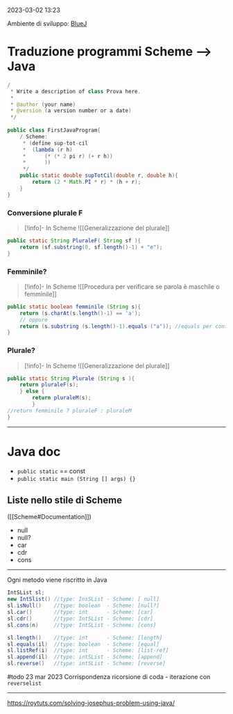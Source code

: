 
2023-03-02 13:23

Ambiente di sviluppo: [BlueJ]([https://www.bluej.org](https://www.bluej.org/))

# Traduzione programmi Scheme --> Java

```java
/
 * Write a description of class Prova here.
 *
 * @author (your name)
 * @version (a version number or a date)
 */
 
public class FirstJavaProgram{
    / Scheme:
     * (define sup-tot-cil
     *  (lambda (r h)
     *      (* (* 2 pi r) (+ r h))
     *      ))
     */
    public static double supTotCil(double r, double h){
        return (2 * Math.PI * r) * (h + r);
    }
}
```

### Conversione plurale F
>[!info]- In Scheme
> ![[Generalizzazione del plurale]]


```java
public static String PluraleF( String sf ){
	return (sf.substring(0, sf.length()-1) + "e");
}
```


### Femminile? 

>[!info]- In Scheme
>![[Procedura per verificare se parola è maschile o femminile]]

```java
public static boolean femminile (String s){
	return (s.charAt(s.length()-1) == 'a');
	// oppure
	return (s.substring (s.length()-1).equals ("a")); //equals per confrontare il contenuto delle stringhe 
}

```


### Plurale? 

>[!info]- In Scheme
>![[Generalizzazione del plurale]]

```java
public static String Plurale (String s ){
	return pluraleF(s);
	} else {
		return pluraleM(s);
		}
//return femminile ? pluraleF : pluraleM
}

```

---

# Java doc
- `public static` == const 
-  `public static main (String [] args) {}`
## Liste nello stile di Scheme 
([[Scheme#Documentation]])
- null
- null? 
- car 
- cdr
- cons
---

Ogni metodo viene riscritto in Java
```Java
IntSList sl;
new IntSlist() //type: InsSList - Scheme: [ null]
sl.isNull()    //type: boolean  - Scheme: [null?]
sl.car()       //type: int      - Scheme: [car]
sl.cdr()       //type: IntSList - Scheme: [cdr]
sl.cons(n)     //type: IntSList - Scheme: [cons]

sl.length()    //type: int      - Scheme: [length]
sl.equals(il)  //type: boolean  - Scheme: [equal]
sl.listRef(i)  //type: int      - Scheme: [list-ref]
sl.append(il)  //type: intSList - Scheme: [append]
sl.reverse()   //type: intSList - Scheme: [reverse]
```

#todo 
23 mar 2023
Corrispondenza ricorsione di coda - iterazione con `reverselist`

---
https://roytuts.com/solving-josephus-problem-using-java/
